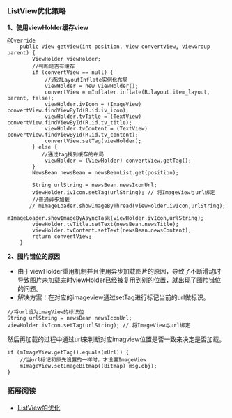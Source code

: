 ### ListView优化策略 ###

**1、使用viewHolder缓存view**

```
@Override
    public View getView(int position, View convertView, ViewGroup parent) {
        ViewHolder viewHolder;
        //判断是否有缓存
        if (convertView == null) {
            //通过LayoutInflate实例化布局
            viewHolder = new ViewHolder();
            convertView = mInflater.inflate(R.layout.item_layout, parent, false);
            viewHolder.ivIcon = (ImageView) convertView.findViewById(R.id.iv_icon);
            viewHolder.tvTitle = (TextView) convertView.findViewById(R.id.tv_title);
            viewHolder.tvContent = (TextView) convertView.findViewById(R.id.tv_content);
            convertView.setTag(viewHolder);
        } else {
           //通过tag找到缓存的布局
            viewHolder = (ViewHolder) convertView.getTag();
        }
        NewsBean newsBean = newsBeanList.get(position);

        String urlString = newsBean.newsIconUrl;
        viewHolder.ivIcon.setTag(urlString); // 将ImageView与url绑定
        //普通异步加载
       // mImageLoader.showImageByThread(viewHolder.ivIcon,urlString);
        mImageLoader.showImageByAsyncTask(viewHolder.ivIcon,urlString);
        viewHolder.tvTitle.setText(newsBean.newsTitle);
        viewHolder.tvContent.setText(newsBean.newsContent);
        return convertView;
    }
```
**2、图片错位的原因**
- 由于viewHolder重用机制并且使用异步加载图片的原因，导致了不断滑动时导致图片未加载完时viewHolder已经被复用到别的位置，就出现了图片错位的问题。
- 解决方案：在对应的imageview通过setTag进行标记当前的url做标识。

```
//将url设为imagView的标识位
String urlString = newsBean.newsIconUrl; 
viewHolder.ivIcon.setTag(urlString); // 将ImageView与url绑定
```

然后再加载的过程中通过url来判断对应imagview位置是否一致来决定是否加载。

``` 
if (mImageView.getTag().equals(mUrl)) { 
    //当url标记和原先设置的一样时，才设置ImageView    
    mImageView.setImageBitmap((Bitmap) msg.obj);
}
```

### 拓展阅读 ###

- [ListView的优化](https://www.jianshu.com/p/f0408a0f0610)